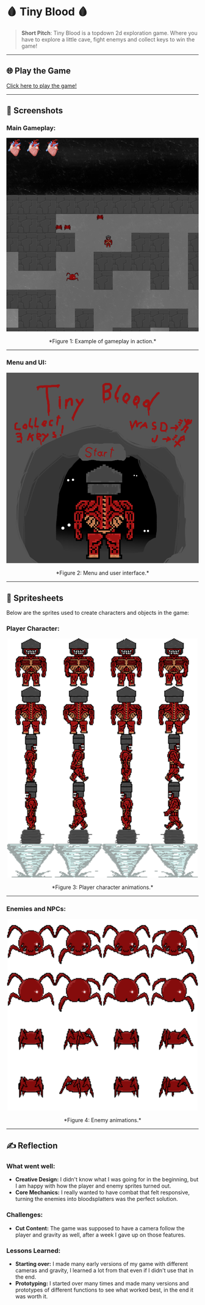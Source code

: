# 🩸 **Tiny Blood** 🩸

> **Short Pitch**: Tiny Blood is a topdown 2d exploration game. Where you have to explore a little cave, fight enemys and collect keys to win the game!

---

## 🌐 **Play the Game**
[Click here to play the game!](https://your-github-username.github.io/repository-name)

---

## 📸 **Screenshots**

### Main Gameplay:
<div style="text-align: center;">
  <img src="TinyBloodGameplay.png" alt="Gameplay Screenshot" width="600">
  <p>*Figure 1: Example of gameplay in action.*</p>
</div>

---

### Menu and UI:
<div style="text-align: center;">
  <img src="TinyBloodMenu.png" alt="Menu UI Screenshot" width="600">
  <p>*Figure 2: Menu and user interface.*</p>
</div>

---

## 🎨 **Spritesheets**
Below are the sprites used to create characters and objects in the game:

### Player Character:
<div style="text-align: center;">
  <img src="Player.png" alt="Player Spritesheet" width="500">
  <p>*Figure 3: Player character animations.*</p>
</div>

---

### Enemies and NPCs:
<div style="text-align: center;">
  <img src="Spider.png" alt="Enemy Spritesheet" width="500">
  <p>*Figure 4: Enemy animations.*</p>
</div>

---

## ✍️ **Reflection**

### What went well:
- **Creative Design:** I didn't know what I was going for in the beginning, but I am happy with how the player and enemy sprites turned out.
- **Core Mechanics:** I really wanted to have combat that felt responsive, turning the enemies into bloodsplatters was the perfect solution.

### Challenges:
- **Cut Content:** The game was supposed to have a camera follow the player and gravity as well, after a week I gave up on those features.

### Lessons Learned:
- **Starting over:** I made many early versions of my game with different cameras and gravity, I learned a lot from that even if I didn't use that in the end.
- **Prototyping:** I started over many times and made many versions and prototypes of different functions to see what worked best, in the end it was worth it.
